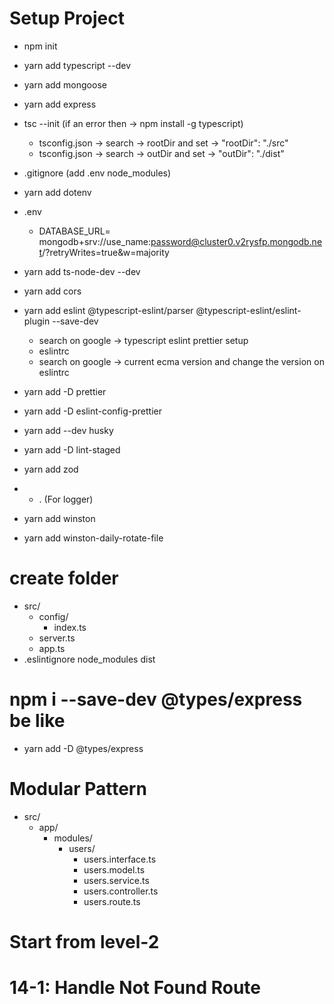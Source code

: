 # Setup Project

- npm init
- yarn add typescript --dev
- yarn add mongoose
- yarn add express
- tsc --init (if an error then -> npm install -g typescript)

  - tsconfig.json -> search -> rootDir and set -> "rootDir": "./src"
  - tsconfig.json -> search -> outDir and set -> "outDir": "./dist"

- .gitignore (add .env node_modules)
- yarn add dotenv
- .env
  - DATABASE_URL= mongodb+srv://use_name:password@cluster0.v2rysfp.mongodb.net/?retryWrites=true&w=majority
- yarn add ts-node-dev --dev
- yarn add cors
- yarn add eslint @typescript-eslint/parser @typescript-eslint/eslint-plugin --save-dev
  - search on google -> typescript eslint prettier setup
  - eslintrc
  - search on google -> current ecma version and change the version on eslintrc
- yarn add -D prettier
- yarn add -D eslint-config-prettier
- yarn add --dev husky
- yarn add -D lint-staged
- yarn add zod
- - .
    (For logger)
- yarn add winston
- yarn add winston-daily-rotate-file

# create folder

- src/
  - config/
    - index.ts
  - server.ts
  - app.ts
- .eslintignore
  node_modules
  dist

# npm i --save-dev @types/express be like

- yarn add -D @types/express

# Modular Pattern

- src/
  - app/
    - modules/
      - users/
        - users.interface.ts
        - users.model.ts
        - users.service.ts
        - users.controller.ts
        - users.route.ts

# Start from level-2

# 14-1: Handle Not Found Route
